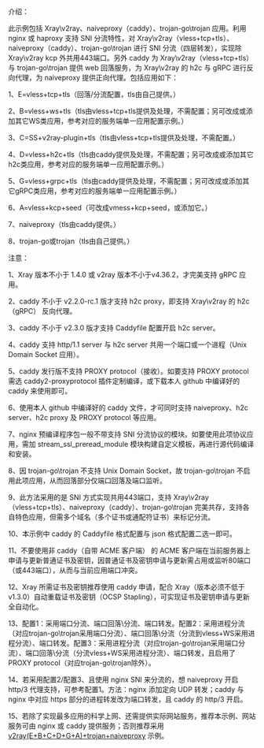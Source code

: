 介绍：

此示例包括 Xray\v2ray、naiveproxy（caddy）、trojan-go\trojan 应用。利用 nginx 或 haproxy 支持 SNI 分流特性，对 Xray\v2ray（vless+tcp+tls）、naiveproxy（caddy）、trojan-go\trojan 进行 SNI 分流（四层转发），实现除 Xray\v2ray kcp 外共用443端口。另外 caddy 为 Xray\v2ray（vless+tcp+tls）与 trojan-go\trojan 提供 web 回落服务，为 Xray\v2ray 的 h2c 与 gRPC 进行反向代理，为 naiveproxy 提供正向代理。包括应用如下：

1、E=vless+tcp+tls（回落/分流配置，tls由自己提供。）

2、B=vless+ws+tls（tls由vless+tcp+tls提供及处理，不需配置；另可改成或添加其它WS类应用，参考对应的服务端单一应用配置示例。）

3、C=SS+v2ray-plugin+tls（tls由vless+tcp+tls提供及处理，不需配置。）

4、D=vless+h2c+tls（tls由caddy提供及处理，不需配置；另可改成或添加其它h2c类应用，参考对应的服务端单一应用配置示例。）

5、G=vless+grpc+tls（tls由caddy提供及处理，不需配置；另可改成或添加其它gRPC类应用，参考对应的服务端单一应用配置示例。）

6、A=vless+kcp+seed（可改成vmess+kcp+seed，或添加它。）

7、naiveproxy（tls由caddy提供。）

8、trojan-go或trojan（tls由自己提供。）

注意：

1、Xray 版本不小于 1.4.0 或 v2ray 版本不小于v4.36.2，才完美支持 gRPC 应用。

2、caddy 不小于 v2.2.0-rc.1 版才支持 h2c proxy，即支持 Xray\v2ray 的 h2c（gRPC） 反向代理。

3、caddy 不小于 v2.3.0 版才支持 Caddyfile 配置开启 h2c server。

4、caddy 支持 http/1.1 server 与 h2c server 共用一个端口或一个进程（Unix Domain Socket 应用）。

5、caddy 发行版不支持 PROXY protocol（接收）。如要支持 PROXY protocol 需选 caddy2-proxyprotocol 插件定制编译，或下载本人 github 中编译好的 caddy 来使用即可。

6、使用本人 github 中编译好的 caddy 文件，才可同时支持 naiveproxy、h2c server、h2c proxy 及 PROXY protocol 等应用。

7、nginx 预编译程序包一般不带支持 SNI 分流协议的模块。如要使用此项协议应用，需加 stream_ssl_preread_module 模块构建自定义模板，再进行源代码编译和安装。

8、因 trojan-go\trojan 不支持 Unix Domain Socket，故 trojan-go\trojan 不启用此项应用，从而回落部分仅端口回落及端口监听。

9、此方法采用的是 SNI 方式实现共用443端口，支持 Xray\v2ray（vless+tcp+tls）、naiveproxy（caddy）、trojan-go\trojan 完美共存，支持各自特色应用，但需多个域名（多个证书或通配符证书）来标记分流。

10、本示例中 caddy 的 Caddyfile 格式配置与 json 格式配置二选一即可。

11、不要使用非 caddy（自带 ACME 客户端） 的 ACME 客户端在当前服务器上申请与更新普通证书及密钥，因普通证书及密钥申请与更新需占用或监听80端口（或443端口），从而与当前应用端口冲突。

12、Xray 所需证书及密钥推荐使用 caddy 申请，配合 Xray（版本必须不低于v1.3.0）自动重载证书及密钥（OCSP Stapling），可实现证书及密钥申请与更新全自动化。

13、配置1：采用端口分流、端口回落\分流、端口转发。配置2：采用进程分流（对应trojan-go\trojan采用端口分流）、端口回落\分流（分流到vless+WS采用进程分流）、端口转发。配置3：采用进程分流（对应trojan-go\trojan采用端口分流）、端口回落\分流（分流vless+WS采用进程分流）、端口转发，且启用了 PROXY protocol（对应trojan-go\trojan除外）。

14、若采用配置2/配置3、且使用 nginx SNI 来分流的，想 naiveproxy 开启 http/3 代理支持，可参考配置1。方法：nginx 添加定向 UDP 转发；caddy 与 nginx 中对应 https 部分的进程转发改为端口转发，且 caddy 的 http/3 开启。

15、若除了实现最多应用的科学上网、还需提供实际网站服务，推荐本示例、网站服务可由 nginx 或 caddy 提供服务；否则推荐采用 [v2ray(E+B+C+D+G+A)+trojan+naiveproxy](https://github.com/lxhao61/integrated-examples/tree/main/v2ray(E%2BB%2BC%2BD%2BG%2BA)%2Btrojan%2Bnaiveproxy) 示例。
